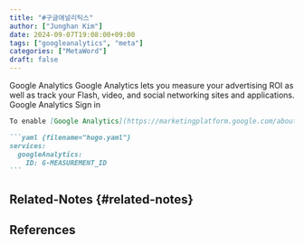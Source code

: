 ```yaml
---
title: "#구글애널리틱스"
author: ["Junghan Kim"]
date: 2024-09-07T19:08:00+09:00
tags: ["googleanalytics", "meta"]
categories: ["MetaWord"]
draft: false
---
```


Google Analytics Google Analytics lets you measure your advertising ROI as well as track your Flash, video, and social networking sites and applications. Google Analytics Sign in

````markdown
To enable [Google Analytics](https://marketingplatform.google.com/about/analytics/), set `services.googleAnalytics.ID` flag in `hugo.yaml`:

```yaml {filename="hugo.yaml"}
services:
  googleAnalytics:
    ID: G-MEASUREMENT_ID
```
````


## Related-Notes {#related-notes}

## References

<style>.csl-entry{text-indent: -1.5em; margin-left: 1.5em;}</style><div class="csl-bib-body">
</div>
